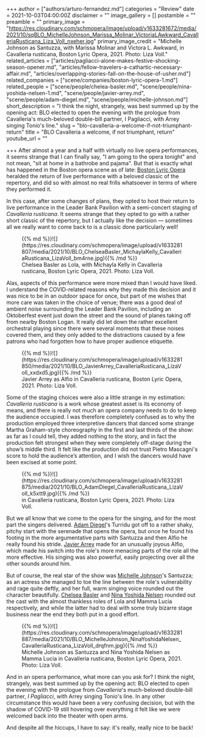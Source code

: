 +++
author = ["authors/arturo-fernandez.md"]
categories = "Review"
date = 2021-10-03T04:00:00Z
disclaimer = ""
image_gallery = []
postamble = ""
preamble = ""
primary_image = "https://res.cloudinary.com/schmopera/image/upload/v1633281672/media/2021/10/sqBLO_MichelleJohnson_Marissa_Molinar_VictoriaLAwkward_CavalleriaRusticana_Liza_Voll_nxeher.jpg"
primary_image_credit = "Michelle Johnson as Santuzza, with Marissa Molinar and Victora L. Awkward, in Cavalleria rusticana, Boston Lyric Opera, 2021. Photo: Liza Voll."
related_articles = ["articles/pagliacci-alone-makes-festive-shocking-season-opener.md", "articles/fellow-travelers-a-cathartic-necessary-affair.md", "articles/overlapping-stories-fall-on-the-house-of-usher.md"]
related_companies = ["scene/companies/boston-lyric-opera-1.md"]
related_people = ["scene/people/chelea-basler.md", "scene/people/nina-yoshida-nelsen-1.md", "scene/people/javier-arrey.md", "scene/people/adam-diegel.md", "scene/people/michelle-johnson.md"]
short_description = "I think the night, strangely, was best summed up by the opening act: BLO elected to open the evening with the prologue from Cavalleria's much-beloved double-bill partner, I Pagliacci, with Arrey singing Tonio's line."
slug = "blo-cavalleria-a-welcome-if-not-triumphant-return"
title = "BLO Cavalleria a welcome, if not triumphant, return"
youtube_url = ""

+++
After almost a year and a half with virtually no live opera performances, it seems strange that I can finally say, "I am going to the opera tonight" and not mean, "sit at home in a bathrobe and pajama". But that is exactly what has happened in the Boston opera scene as of late: [Boston Lyric Opera](/scene/companies/boston-lyric-opera/) heralded the return of live performance with a beloved classic of the repertory, and did so with almost no real frills whatsoever in terms of where they performed it.

In this case, after some changes of plans, they opted to host their return to live performance in the Leader Bank Pavilion with a semi-concert staging of _Cavalleria rusticana_. It seems strange that they opted to go with a rather short classic of the repertory, but I actually like the decision — sometimes all we really want to come back to is a classic done particularly well!

<figure data-type="image">{{% md %}}![](https://res.cloudinary.com/schmopera/image/upload/v1633281807/media/2021/10/BLO_ChelseaBasler_MichaylaKelly_CavalleriaRusticana_LizaVoll_bm4rne.jpg){{% /md %}}

<figcaption>Chelsea Basler as Lola, with Michayla Kelly in Cavalleria rusticana, Boston Lyric Opera, 2021. Photo: Liza Voll.</figcaption>

</figure>

Alas, aspects of this performance were more mixed than I would have liked. I understand the COVID-related reasons why they made this decision and it was nice to be in an outdoor space for once, but part of me wishes that more care was taken in the choice of venue; there was a good deal of ambient noise surrounding the Leader Bank Pavilion, including an Oktoberfest event just down the street and the sound of planes taking off from nearby Boston Logan. It really did let down the rather excellent orchestral playing since there were several moments that these noises covered them, and they only added to the distractions caused by a few patrons who had forgotten how to have proper audience etiquette.

<figure data-type="image">{{% md %}}![](https://res.cloudinary.com/schmopera/image/upload/v1633281850/media/2021/10/BLO_JavierArrey_CavalleriaRusticana_LizaVoll_xxdxd5.jpg){{% /md %}}

<figcaption>Javier Arrey as Alfio in Cavalleria rusticana, Boston Lyric Opera, 2021. Photo: Liza Voll.</figcaption>

</figure>

Some of the staging choices were also a little strange in my estimation: _Cavalleria rusticana_ is a work whose greatest asset is its economy of means, and there is really not much an opera company needs to do to keep the audience occupied. I was therefore completely confused as to why the production employed three interpretive dancers that danced some strange Martha Graham-style choreography in the first and last thirds of the show: as far as I could tell, they added nothing to the story, and in fact the production felt strongest when they were completely off-stage during the show’s middle third. It felt like the production did not trust Pietro Mascagni's score to hold the audience’s attention, and I wish the dancers would have been excised at some point.

<figure data-type="image">{{% md %}}![](https://res.cloudinary.com/schmopera/image/upload/v1633281875/media/2021/10/BLO_AdamDiegel_CavalleriaRusticana_LizaVoll_k5xtt9.jpg){{% /md %}}

<figcaption>in Cavalleria rusticana, Boston Lyric Opera, 2021. Photo: Liza Voll.</figcaption>

</figure>

But we all know that we come to the opera for the singing, and for the most part the singers delivered. [Adam Diegel](/scene/people/adam-diegel/)'s Turridu got off to a rather shaky, pitchy start with the serenade that opens the opera, but once he found his footing in the more argumentative parts with Santuzza and then Alfio he really found his stride. [Javier Arrey](/scene/people/javier-arrey/) made for an unusually joyous Alfio, which made his switch into the role's more menacing parts of the role all the more effective. His singing was also powerful, easily projecting over all the other sounds around him. 

But of course, the real star of the show was [Michelle Johnson](/scene/people/michelle-johnson/)'s Santuzza; as an actress she managed to toe the line between the role's vulnerability and rage quite deftly, and her full, warm singing voice rounded out the character beautifully. [Chelsea Basler](/scene/people/chelsea-basler/) and [Nina Yoshida Nelsen](/scene/people/nina-yoshida-nelsen/) rounded out the cast with the almost thankless roles of Lola and Mamma Lucia respectively, and while the latter had to deal with some truly bizarre stage business near the end they both put in a good effort.

<figure data-type="image">{{% md %}}![](https://res.cloudinary.com/schmopera/image/upload/v1633281887/media/2021/10/BLO_MichelleJohnson_NinaYoshidaNelsen_CavalleriaRusticana_LizaVoll_drqfnm.jpg){{% /md %}}

<figcaption>Michelle Johnson as Santuzza and Nina Yoshida Nelsen as Mamma Lucia in Cavalleria rusticana, Boston Lyric Opera, 2021. Photo: Liza Voll.</figcaption>

</figure>

And in an opera performance, what more can you ask for? I think the night, strangely, was best summed up by the opening act: BLO elected to open the evening with the prologue from _Cavalleria_'s much-beloved double-bill partner, _I Pagliacci_, with Arrey singing Tonio's line. In any other circumstance this would have been a very confusing decision, but with the shadow of COVID-19 still hovering over everything it felt like we were welcomed back into the theater with open arms.

And despite all the hiccups, I have to say: it's really, really nice to be back!